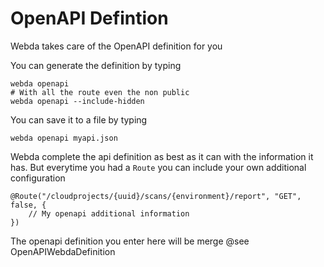 # OpenAPI Defintion

Webda takes care of the OpenAPI definition for you

You can generate the definition by typing

```
webda openapi
# With all the route even the non public
webda openapi --include-hidden
```

You can save it to a file by typing

```
webda openapi myapi.json
```

Webda complete the api definition as best as it can with the information it has.
But everytime you had a `Route` you can include your own additional configuration

```
@Route("/cloudprojects/{uuid}/scans/{environment}/report", "GET", false, {
    // My openapi additional information
})
```

The openapi definition you enter here will be merge @see OpenAPIWebdaDefinition